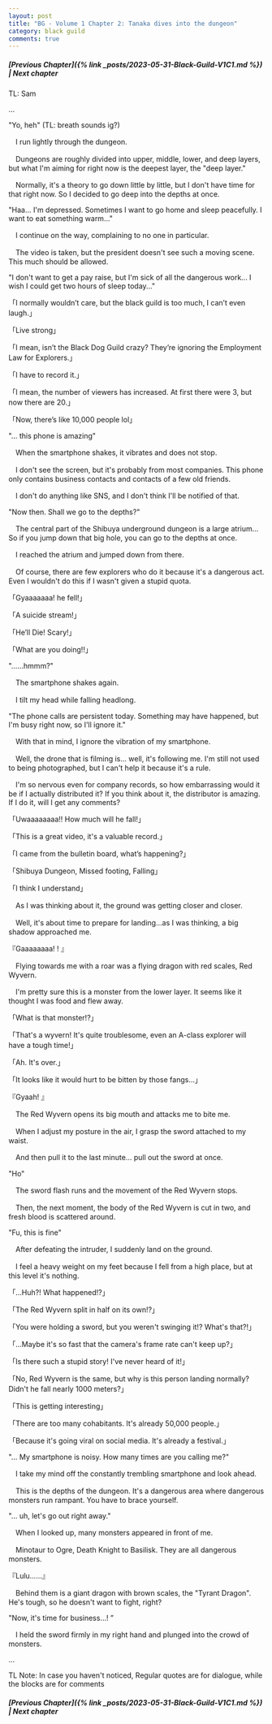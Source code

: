 ```yaml
---
layout: post
title: "BG - Volume 1 Chapter 2: Tanaka dives into the dungeon"
category: black guild
comments: true
---
```


##### [Previous Chapter]({% link _posts/2023-05-31-Black-Guild-V1C1.md %}) \| Next chapter

TL: Sam

…

"Yo, heh" (TL: breath sounds ig?)

　I run lightly through the dungeon.

　Dungeons are roughly divided into upper, middle, lower, and deep layers, but what I'm aiming for right now is the deepest layer, the "deep layer."
<!--more-->
　Normally, it's a theory to go down little by little, but I don't have time for that right now. So I decided to go deep into the depths at once.

"Haa... I'm depressed. Sometimes I want to go home and sleep peacefully. I want to eat something warm..."

　I continue on the way, complaining to no one in particular.

　The video is taken, but the president doesn't see such a moving scene. This much should be allowed.


"I don't want to get a pay raise, but I'm sick of all the dangerous work... I wish I could get two hours of sleep today..."



「I normally wouldn’t care, but the black guild is too much, I can’t even laugh.」

「Live strong」

「I mean, isn’t the Black Dog Guild crazy? They’re ignoring the Employment Law for Explorers.」

「I have to record it.」

「I mean, the number of viewers has increased. At first there were 3, but now there are 20.」

「Now, there’s like 10,000 people lol」



"... this phone is amazing"


　When the smartphone shakes, it vibrates and does not stop.

　I don't see the screen, but it's probably from most companies. This phone only contains business contacts and contacts of a few old friends.

　I don't do anything like SNS, and I don't think I'll be notified of that.

"Now then. Shall we go to the depths?"


　The central part of the Shibuya underground dungeon is a large atrium...  So if you jump down that big hole, you can go to the depths at once.

　I reached the atrium and jumped down from there.

　Of course, there are few explorers who do it because it's a dangerous act. Even I wouldn't do this if I wasn't given a stupid quota.



「Gyaaaaaaa! he fell!」

「A suicide stream!」

「He’ll Die! Scary!」

「What are you doing!!」



"……hmmm?"


　The smartphone shakes again.

　I tilt my head while falling headlong.


"The phone calls are persistent today. Something may have happened, but I'm busy right now, so I'll ignore it."


　With that in mind, I ignore the vibration of my smartphone.

　Well, the drone that is filming is... well, it's following me. I'm still not used to being photographed, but I can't help it because it's a rule.

　I'm so nervous even for company records, so how embarrassing would it be if I actually distributed it? If you think about it, the distributor is amazing. If I do it, will I get any comments?



「Uwaaaaaaaa!! How much will he fall!」

「This is a great video, it's a valuable record.」

「I came from the bulletin board, what’s happening?」

「Shibuya Dungeon, Missed footing, Falling」

「I think I understand」



　As I was thinking about it, the ground was getting closer and closer.

　Well, it's about time to prepare for landing...as I was thinking, a big shadow approached me.


『Gaaaaaaaa! ! 』


　Flying towards me with a roar was a flying dragon with red scales, Red Wyvern.

　I'm pretty sure this is a monster from the lower layer. It seems like it thought I was food and flew away.



「What is that monster!?」

「That's a wyvern! It's quite troublesome, even an A-class explorer will have a tough time!」

「Ah. It's over.」

「It looks like it would hurt to be bitten by those fangs...」



『Gyaah! 』


　The Red Wyvern opens its big mouth and attacks me to bite me.

　When I adjust my posture in the air, I grasp the sword attached to my waist.

　And then pull it to the last minute... pull out the sword at once.

"Ho"

　The sword flash runs and the movement of the Red Wyvern stops.

　Then, the next moment, the body of the Red Wyvern is cut in two, and fresh blood is scattered around.

"Fu, this is fine"

　After defeating the intruder, I suddenly land on the ground.

　I feel a heavy weight on my feet because I fell from a high place, but at this level it's nothing.


「...Huh?! What happened!?」

「The Red Wyvern split in half on its own!?」

「You were holding a sword, but you weren't swinging it!? What's that?!」

「...Maybe it's so fast that the camera's frame rate can't keep up?」

「Is there such a stupid story! I've never heard of it!」

「No, Red Wyvern is the same, but why is this person landing normally? Didn't he fall nearly 1000 meters?」

「This is getting interesting」

「There are too many cohabitants. It's already 50,000 people.」

「Because it's going viral on social media. It's already a festival.」

"... My smartphone is noisy. How many times are you calling me?"

　I take my mind off the constantly trembling smartphone and look ahead.

　This is the depths of the dungeon. It's a dangerous area where dangerous monsters run rampant. You have to brace yourself.

"... uh, let's go out right away."

　When I looked up, many monsters appeared in front of me.

　Minotaur to Ogre, Death Knight to Basilisk. They are all dangerous monsters.

『Lulu……』

　Behind them is a giant dragon with brown scales, the "Tyrant Dragon". He's tough, so he doesn't want to fight, right?

"Now, it's time for business...! ”

　I held the sword firmly in my right hand and plunged into the crowd of monsters.

...

TL Note: In case you haven't noticed, Regular quotes are for dialogue, while the blocks are for comments


##### [Previous Chapter]({% link _posts/2023-05-31-Black-Guild-V1C1.md %}) \| Next chapter
